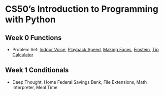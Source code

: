 # CS50’s Introduction to Programming with Python

## Week 0 Functions

- Problem Set: [Indoor Voice](/indoor), [Playback Speed](/), [Making Faces](/faces), [Einstein](/einstein), [Tip Calculator](/tip)

## Week 1 Conditionals

- Deep Thought, Home Federal Savings Bank, File Extensions, Math Interpreter, Meal Time
